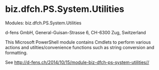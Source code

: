 biz.dfch.PS.System.Utilities
============================

Modules: biz.dfch.PS.System.Utilities

d-fens GmbH, General-Guisan-Strasse 6, CH-6300 Zug, Switzerland

This Microsoft PowerShell module contains Cmdlets to perform various actions and utilties/convenience functions such as string conversion and formatting.

See http://d-fens.ch/2014/10/15/module-biz-dfch-ps-system-utilities//
